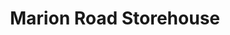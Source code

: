 ---
title: "Marion Road Storehouse"
url: /rochester/marion-road-storehouse/
shop: storage rental
---
